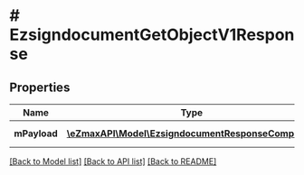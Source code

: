 # # EzsigndocumentGetObjectV1Response

## Properties

Name | Type | Description | Notes
------------ | ------------- | ------------- | -------------
**mPayload** | [**\eZmaxAPI\Model\EzsigndocumentResponseCompound**](EzsigndocumentResponseCompound.md) | Payload for GET /1/object/ezsigndocument/{pkiEzsigndocumentID} |

[[Back to Model list]](../../README.md#models) [[Back to API list]](../../README.md#endpoints) [[Back to README]](../../README.md)
